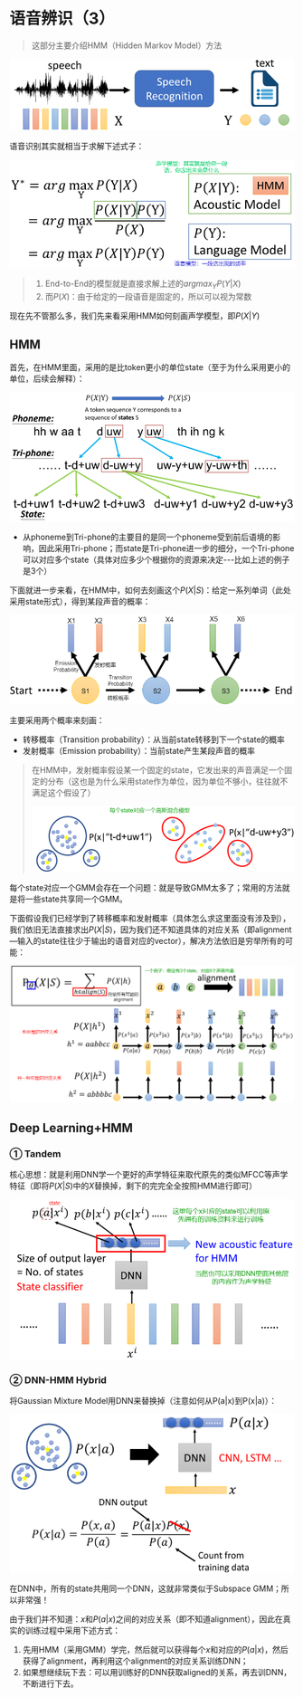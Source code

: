 # 语音辨识（3）

> 这部分主要介绍HMM（Hidden Markov Model）方法

![](png/sr3_1.png)

语音识别其实就相当于求解下述式子：

![](png/sr3_2.png)

> 1. End-to-End的模型就是直接求解上述的$argmax_{Y}P(Y|X)$
> 2. 而$P(X)$：由于给定的一段语音是固定的，所以可以视为常数

现在先不管那么多，我们先来看采用HMM如何刻画声学模型，即$P(X|Y)$

## HMM

首先，在HMM里面，采用的是比token更小的单位state（至于为什么采用更小的单位，后续会解释）：

![](png/sr3_3.png)

- 从phoneme到Tri-phone的主要目的是同一个phoneme受到前后语境的影响，因此采用Tri-phone；而state是Tri-phone进一步的细分，一个Tri-phone可以对应多个state（具体对应多少个根据你的资源来决定---比如上述的例子是3个）

下面就进一步来看，在HMM中，如何去刻画这个$P(X|S)$：给定一系列单词（此处采用state形式），得到某段声音的概率：

![](png/sr3_4.png)

主要采用两个概率来刻画：

- 转移概率（Transition probability）：从当前state转移到下一个state的概率
- 发射概率（Emission probability）：当前state产生某段声音的概率

> 在HMM中，发射概率假设某一个固定的state，它发出来的声音满足一个固定的分布（这也是为什么采用state作为单位，因为单位不够小，往往就不满足这个假设了）
>
> ![](png/sr3_5.png)

每个state对应一个GMM会存在一个问题：就是导致GMM太多了；常用的方法就是将一些state共享同一个GMM。

下面假设我们已经学到了转移概率和发射概率（具体怎么求这里面没有涉及到），我们依旧无法直接求出$P(X|S)$，因为我们还不知道具体的对应关系（即alignment—输入的state往往少于输出的语音对应的vector），解决方法依旧是穷举所有的可能：

![](png/sr3_6.png)

## Deep Learning+HMM

### ① Tandem

核心思想：就是利用DNN学一个更好的声学特征来取代原先的类似MFCC等声学特征（即将$P(X|S)$中的$X$替换掉，剩下的完完全全按照HMM进行即可）

![](png/sr3_7.png)

### ② DNN-HMM Hybrid

将Gaussian Mixture Model用DNN来替换掉（注意如何从P(a|x)到P(x|a)）：

![](png/sr3_8.png)

在DNN中，所有的state共用同一个DNN，这就非常类似于Subspace GMM；所以非常强！

由于我们并不知道：$x$和$P(a|x)$之间的对应关系（即不知道alignment），因此在真实的训练过程中采用下述方式：

1. 先用HMM（采用GMM）学完，然后就可以获得每个$x$和对应的$P(a|x)$，然后获得了alignment，再利用这个alignment的对应关系训练DNN；
2. 如果想继续玩下去：可以用训练好的DNN获取aligned的关系，再去训DNN，不断进行下去。



